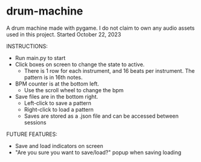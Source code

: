 # drum-machine
A drum machine made with pygame. 
I do not claim to own any audio assets used in this project.
Started October 22, 2023

INSTRUCTIONS:
- Run main.py to start
- Click boxes on screen to change the state to active.
  - There is 1 row for each instrument, and 16 beats per instrument. The pattern is in 16th notes.
- BPM counter is at the bottom left.
  - Use the scroll wheel to change the bpm
- Save files are in the bottom right.
  - Left-click to save a pattern
  - Right-click to load a pattern
  - Saves are stored as a .json file and can be accessed between sessions
 
FUTURE FEATURES:
- Save and load indicators on screen
- "Are you sure you want to save/load?" popup when saving loading
